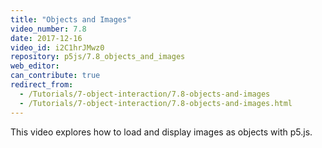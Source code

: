 ```yaml
---
title: "Objects and Images"
video_number: 7.8
date: 2017-12-16
video_id: i2C1hrJMwz0
repository: p5js/7.8_objects_and_images
web_editor:
can_contribute: true
redirect_from:
  - /Tutorials/7-object-interaction/7.8-objects-and-images
  - /Tutorials/7-object-interaction/7.8-objects-and-images.html
---
```

This video explores how to load and display images as objects with p5.js.
